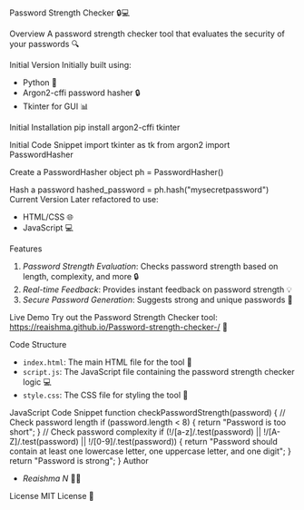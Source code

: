 

Password Strength Checker 🔒💻

Overview
A password strength checker tool that evaluates the security of your passwords 🔍

Initial Version
Initially built using:
- Python 🐍
- Argon2-cffi password hasher 🔒
- Tkinter for GUI 📊

Initial Installation
pip install argon2-cffi tkinter

Initial Code Snippet
import tkinter as tk
from argon2 import PasswordHasher

Create a PasswordHasher object
ph = PasswordHasher()

Hash a password
hashed_password = ph.hash("mysecretpassword")
Current Version
Later refactored to use:
- HTML/CSS 🌐
- JavaScript 💻

Features
1. *Password Strength Evaluation*: Checks password strength based on length, complexity, and more 🔒
2. *Real-time Feedback*: Provides instant feedback on password strength 💡
3. *Secure Password Generation*: Suggests strong and unique passwords 🔑

Live Demo
Try out the Password Strength Checker tool: https://reaishma.github.io/Password-strength-checker-/ 🔗

Code Structure
- `index.html`: The main HTML file for the tool 📄
- `script.js`: The JavaScript file containing the password strength checker logic 💻
- `style.css`: The CSS file for styling the tool 🎨

JavaScript Code Snippet
function checkPasswordStrength(password) {
    // Check password length
    if (password.length < 8) {
        return "Password is too short";
    }
    // Check password complexity
    if (!/[a-z]/.test(password) || !/[A-Z]/.test(password) || !/[0-9]/.test(password)) {
        return "Password should contain at least one lowercase letter, one uppercase letter, and one digit";
    }
    return "Password is strong";
}
Author
- *Reaishma N* 🙋‍♀️

License
MIT License 📄


